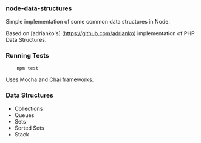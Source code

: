 ### node-data-structures


Simple implementation of some common data structures in Node.

Based on [adrianko's] (https://github.com/adrianko) implementation of PHP Data Structures.

### Running Tests

```javascript
    npm test
```

Uses Mocha and Chai frameworks.

### Data Structures

- Collections
- Queues
- Sets
- Sorted Sets
- Stack
